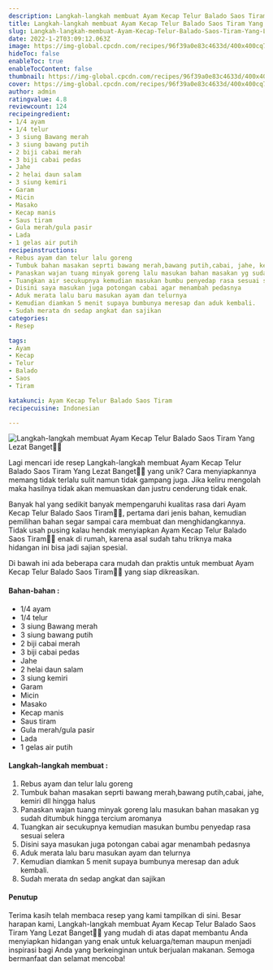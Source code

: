 ```yaml
---
description: Langkah-langkah membuat Ayam Kecap Telur Balado Saos Tiram Yang Lezat Banget"
title: Langkah-langkah membuat Ayam Kecap Telur Balado Saos Tiram Yang Lezat Banget
slug: Langkah-langkah-membuat-Ayam-Kecap-Telur-Balado-Saos-Tiram-Yang-Lezat-Banget
date: 2022-1-2T03:09:12.063Z
image: https://img-global.cpcdn.com/recipes/96f39a0e83c4633d/400x400cq70/photo.jpg
hideToc: false
enableToc: true
enableTocContent: false
thumbnail: https://img-global.cpcdn.com/recipes/96f39a0e83c4633d/400x400cq70/photo.jpg
cover: https://img-global.cpcdn.com/recipes/96f39a0e83c4633d/400x400cq70/photo.jpg
author: admin
ratingvalue: 4.8
reviewcount: 124
recipeingredient:
- 1/4 ayam
- 1/4 telur
- 3 siung Bawang merah
- 3 siung bawang putih
- 2 biji cabai merah
- 3 biji cabai pedas
- Jahe
- 2 helai daun salam
- 3 siung kemiri
- Garam
- Micin
- Masako
- Kecap manis
- Saus tiram
- Gula merah/gula pasir
- Lada
- 1 gelas air putih
recipeinstructions:
- Rebus ayam dan telur lalu goreng
- Tumbuk bahan masakan seprti bawang merah,bawang putih,cabai, jahe, kemiri dll hingga halus
- Panaskan wajan tuang minyak goreng lalu masukan bahan masakan yg sudah ditumbuk hingga tercium aromanya
- Tuangkan air secukupnya kemudian masukan bumbu penyedap rasa sesuai selera
- Disini saya masukan juga potongan cabai agar menambah pedasnya
- Aduk merata lalu baru masukan ayam dan telurnya
- Kemudian diamkan 5 menit supaya bumbunya meresap dan aduk kembali.
- Sudah merata dn sedap angkat dan sajikan
categories:
- Resep

tags:
- Ayam
- Kecap
- Telur
- Balado
- Saos
- Tiram

katakunci: Ayam Kecap Telur Balado Saos Tiram
recipecuisine: Indonesian

---
```


![Langkah-langkah membuat Ayam Kecap Telur Balado Saos Tiram Yang Lezat Banget👩‍🍳](https://img-global.cpcdn.com/recipes/96f39a0e83c4633d/400x400cq70/photo.jpg)

Lagi mencari ide resep Langkah-langkah membuat Ayam Kecap Telur Balado Saos Tiram Yang Lezat Banget👩‍🍳 yang unik? Cara menyiapkannya memang tidak terlalu sulit namun tidak gampang juga. Jika keliru mengolah maka hasilnya tidak akan memuaskan dan justru cenderung tidak enak.

Banyak hal yang sedikit banyak mempengaruhi kualitas rasa dari Ayam Kecap Telur Balado Saos Tiram👩‍🍳, pertama dari jenis bahan, kemudian pemilihan bahan segar sampai cara membuat dan menghidangkannya. Tidak usah pusing kalau hendak menyiapkan Ayam Kecap Telur Balado Saos Tiram👩‍🍳 enak di rumah, karena asal sudah tahu triknya maka hidangan ini bisa jadi sajian spesial.

Di bawah ini ada beberapa cara mudah dan praktis untuk membuat Ayam Kecap Telur Balado Saos Tiram👩‍🍳 yang siap dikreasikan.

<!--inarticleads1-->

#### Bahan-bahan :

- 1/4 ayam
- 1/4 telur
- 3 siung Bawang merah
- 3 siung bawang putih
- 2 biji cabai merah
- 3 biji cabai pedas
- Jahe
- 2 helai daun salam
- 3 siung kemiri
- Garam
- Micin
- Masako
- Kecap manis
- Saus tiram
- Gula merah/gula pasir
- Lada
- 1 gelas air putih

<!--inarticleads2-->

#### Langkah-langkah membuat :

1. Rebus ayam dan telur lalu goreng
1. Tumbuk bahan masakan seprti bawang merah,bawang putih,cabai, jahe, kemiri dll hingga halus
1. Panaskan wajan tuang minyak goreng lalu masukan bahan masakan yg sudah ditumbuk hingga tercium aromanya
1. Tuangkan air secukupnya kemudian masukan bumbu penyedap rasa sesuai selera
1. Disini saya masukan juga potongan cabai agar menambah pedasnya
1. Aduk merata lalu baru masukan ayam dan telurnya
1. Kemudian diamkan 5 menit supaya bumbunya meresap dan aduk kembali.
1. Sudah merata dn sedap angkat dan sajikan

#### Penutup

Terima kasih telah membaca resep yang kami tampilkan di sini. Besar harapan kami, Langkah-langkah membuat Ayam Kecap Telur Balado Saos Tiram Yang Lezat Banget👩‍🍳 yang mudah di atas dapat membantu Anda menyiapkan hidangan yang enak untuk keluarga/teman maupun menjadi inspirasi bagi Anda yang berkeinginan untuk berjualan makanan. Semoga bermanfaat dan selamat mencoba!